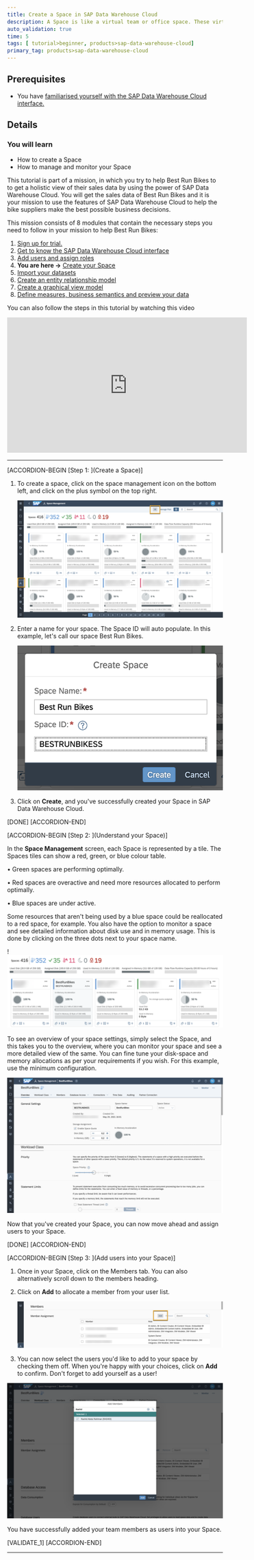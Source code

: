 ```yaml
---
title: Create a Space in SAP Data Warehouse Cloud
description: A Space is like a virtual team or office space. These virtual workspaces are designed for an individual or a group of users to perform their data modeling and data integration. Spaces are totally isolated from each other and can be assigned quotas for available disk space, CPU usage, runtime hours, and memory usage.
auto_validation: true
time: 5
tags: [ tutorial>beginner, products>sap-data-warehouse-cloud]
primary_tag: products>sap-data-warehouse-cloud
---
```


## Prerequisites
 - You have [familiarised yourself with the SAP Data Warehouse Cloud interface.](data-warehouse-cloud-2-interface)

## Details
### You will learn
  - How to create a Space
  - How to manage and monitor your Space

  This tutorial is part of a mission, in which you try to help Best Run Bikes to to get a holistic view of their sales data by using the power of SAP Data Warehouse Cloud. You will get the sales data of Best Run Bikes and it is your mission to use the features of SAP Data Warehouse Cloud to help the bike suppliers make the best possible business decisions.

  This mission consists of 8 modules that contain the necessary steps you need to follow in your mission to help Best Run Bikes:

  1. [Sign up for trial.](data-warehouse-cloud-1-begin-trial)
  2. [Get to know the SAP Data Warehouse Cloud interface](data-warehouse-cloud-2-interface)
  3. [Add users and assign roles](data-warehouse-cloud-3-add-users)
  4. **You are here ->** [Create your Space](data-warehouse-cloud-4-spaces)
  5. [Import your datasets](data-warehouse-cloud-5-import-dataset)
  6. [Create an entity relationship model](data-warehouse-cloud-6-entityrelationship-model)
  7. [Create a graphical view model](data-warehouse-cloud-7-graphicalview)
  8. [Define measures, business semantics and preview your data](data-warehouse-cloud-8-define-measures)

  You can also follow the steps in this tutorial by watching this video

  <iframe width="560" height="315" src="https://www.youtube.com/embed/sOFzqSZy5UI" title="YouTube video player" frameborder="0" allow="accelerometer; autoplay; clipboard-write; encrypted-media; gyroscope; picture-in-picture" allowfullscreen></iframe>
  
---

[ACCORDION-BEGIN [Step 1: ](Create a Space)]

1.	To create a space, click on the space management icon on the bottom left, and click on the plus symbol on the top right.

    ![Create Space](T04-Picture1.png)

2.	Enter a name for your space. The Space ID will auto populate. In this example, let's call our space Best Run Bikes.

    ![Space Name](T04-Picture2.png)

3.	Click on **Create**, and you've successfully created your Space in SAP Data Warehouse Cloud.

[DONE]
[ACCORDION-END]

[ACCORDION-BEGIN [Step 2: ](Understand your Space)]

In the **Space Management** screen, each Space is represented by a tile. The Spaces tiles can show a red, green, or blue colour table.

•	Green spaces are performing optimally.

•	Red spaces are overactive and need more resources allocated to perform optimally.

•	Blue spaces are under active.

Some resources that aren't being used by a blue space could be reallocated to a red space, for example. You also have the option to monitor a space and see detailed information about disk use and in memory usage. This is done by clicking on the three dots next to your space name.

!![Space Overview](T04-Picture3.png)

To see an overview of your space settings, simply select the Space, and this takes you to the overview, where you can monitor your space and see a more detailed view of the same. You can fine tune your disk-space and memory allocations as per your requirements if you wish. For this example, use the minimum configuration.

![Space Details](T04-Picture4.png)

Now that you've created your Space, you can now move ahead and assign users to your Space.

[DONE]
[ACCORDION-END]

[ACCORDION-BEGIN [Step 3: ](Add users into your Space)]

1.	Once in your Space, click on the Members tab. You can also alternatively scroll down to the members heading.
2.	Click on **Add** to allocate a member from your user list.

    ![Add Users](T04-Picture5.png)

3.	You can now select the users you'd like to add to your space by checking them off. When you're happy with your choices, click on **Add** to confirm. Don't forget to add yourself as a user!

![Select User](T04-Picture6.png)

You have successfully added your team members as users into your Space.

[VALIDATE_1]
[ACCORDION-END]

---
